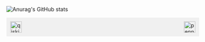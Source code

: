 <!--
**bibscore/bibscore** is a ✨ _special_ ✨ repository because its `README.md` (this file) appears on your GitHub profile.

Here are some ideas to get you started:

- 🔭 I’m currently working on ...
- 🌱 I’m currently learning ...
- 👯 I’m looking to collaborate on ...
- 🤔 I’m looking for help with ...
- 💬 Ask me about ...
- 📫 How to reach me: ...
- 😄 Pronouns: ...
- ⚡ Fun fact: ...
-->




![Anurag's GitHub stats](https://github-readme-stats.vercel.app/api?username=bibscore&theme=vue-dark&show_icons=true)

<div style="display: flex; align-items: center; justify-content: space-between; background-color: #f0f0f0; padding: 10px;">
     <img src="https://qiskit.org/_ipx/_/images/landing-page/logo_wordmark.svg" alt="qiskit" height="30">
     <img src="https://pennylane.ai/qml/_images/logo.png](https://avatars.githubusercontent.com/u/64286425?s=200&v=4" alt="pennylane" height="30">
</div>
